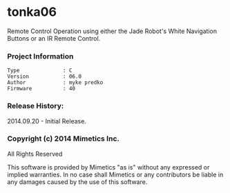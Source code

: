 tonka06
=======

Remote Control Operation using either the Jade Robot's White Navigation Buttons or an IR Remote Control.

### Project Information
```
Type              : C
Version           : 06.0
Author            : myke predko
Firmware          : 40
```


### Release History:
2014.09.20 - Initial Release.

### Copyright (c) 2014 Mimetics Inc.
All Rights Reserved

This software is provided by Mimetics "as is" without any expressed or implied warranties.  In no case shall Mimetics or any contributors be liable in any damages caused by the use of this software.  
